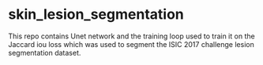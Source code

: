 # skin_lesion_segmentation
This repo contains Unet network and the training loop used to train it on the Jaccard iou loss which was used to segment the ISIC 2017 challenge lesion segmentation dataset.
